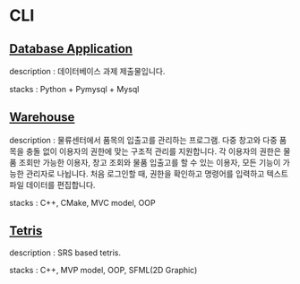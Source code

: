 # CLI


## [Database Application](https://github.com/hyunmindev/CLI_Database-Application)
description : 데이터베이스 과제 제출물입니다.

stacks : Python + Pymysql + Mysql


## [Warehouse](https://github.com/hyunmindev/CLI_Warehouse)
description : 물류센터에서 품목의 입출고를 관리하는 프로그램.
다중 창고와 다중 품목을 충돌 없이 이용자의 권한에 맞는 구조적 관리를 지원합니다.
각 이용자의 권한은 물품 조회만 가능한 이용자, 창고 조회와 물품 입출고를 할 수 있는 이용자, 모든 기능이 가능한 관리자로 나뉩니다. 
처음 로그인할 때, 권한을 확인하고 명령어를 입력하고 텍스트 파일 데이터를 편집합니다. 

stacks : C++, CMake, MVC model, OOP 


## [Tetris](https://github.com/hyunmindev/CLI_Tetris)
description : SRS based tetris.

stacks : C++, MVP model, OOP, SFML(2D Graphic)
